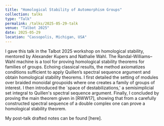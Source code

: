 ```yaml
---
title: "Homological Stability of Automorphism Groups"
collection: talks
type: "Talk"
permalink: /talks/2025-05-29-talk
venue: "Talbot 2025"
date: 2025-05-29
location: "Cassopolis, Michigan, USA"
---
```


I gave this talk in the Talbot 2025 workshop on homological stability, mentored by Alexander Kupers and Nathalie Wahl. The Randal-Williams–Wahl machine is a tool for proving homological stability theorems for families of groups. Echoing classical results, the method axiomatizes conditions sufficient to apply Quillen’s spectral sequence argument and obtain homological stability theorems. I first detailed the setting of modules over braided monoidal groupoids where one creates a family of groups of interest. I then introduced the `space of destabilizations,' a semisimplicial set integral to Quillen's spectral sequence argument. Finally, I concluded by proving the main theorem given in [RWW17], showing that from a carefully constructed spectral sequence of a double complex one can prove a homological stability theorem.

My post-talk drafted notes can be found [here].

